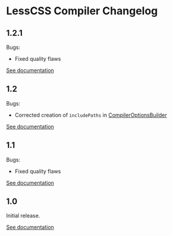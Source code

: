 # LessCSS Compiler Changelog

## 1.2.1
Bugs:
* Fixed quality flaws

[See documentation](http://lesscss-compiler.projects.gabrys.biz/1.2.1/)

## 1.2
Bugs:
* Corrected creation of `includePaths` in [CompilerOptionsBuilder](http://lesscss-compiler.projects.gabrys.biz/1.2/apidocs/index.html?biz/gabrys/lesscss/compiler/CompilerOptionsBuilder.html)

[See documentation](http://lesscss-compiler.projects.gabrys.biz/1.2/)

## 1.1
Bugs:
* Fixed quality flaws

[See documentation](http://lesscss-compiler.projects.gabrys.biz/1.1/)

## 1.0
Initial release.

[See documentation](http://lesscss-compiler.projects.gabrys.biz/1.0/)